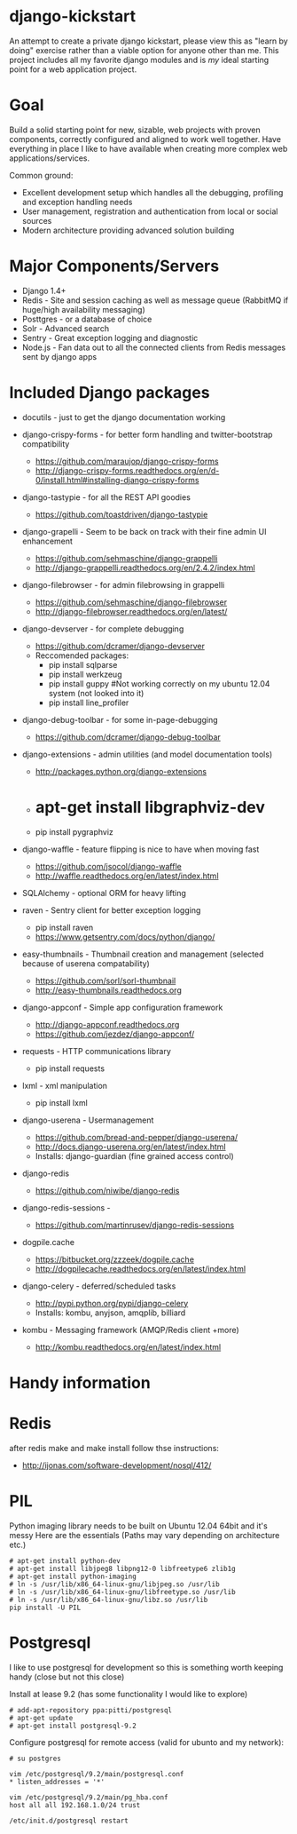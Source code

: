 django-kickstart
================

An attempt to create a private django kickstart, please view this as "learn by doing" exercise rather than a viable
option for anyone other than me. This project includes all my favorite django modules and is *my* ideal starting
point for a web application project.

Goal
====
Build a solid starting point for new, sizable, web projects with proven components, correctly configured and
 aligned to work well together. Have everything in place I like to have available when creating more complex web
 applications/services.

Common ground:
* Excellent development setup which handles all the debugging, profiling and exception handling needs
* User management, registration and authentication from local or social sources
* Modern architecture providing advanced solution building

Major Components/Servers
========================

* Django 1.4+
* Redis - Site and session caching as well as message queue (RabbitMQ if huge/high availability messaging)
* Posttgres - or a database of choice
* Solr - Advanced search
* Sentry - Great exception logging and diagnostic
* Node.js - Fan data out to all the connected clients from Redis messages sent by django apps


Included Django packages
========================

* docutils - just to get the django documentation working

* django-crispy-forms - for better form handling and twitter-bootstrap compatibility
    * https://github.com/maraujop/django-crispy-forms
    * http://django-crispy-forms.readthedocs.org/en/d-0/install.html#installing-django-crispy-forms

* django-tastypie - for all the REST API goodies
    * https://github.com/toastdriven/django-tastypie

* django-grapelli - Seem to be back on track with their fine admin UI enhancement
    * https://github.com/sehmaschine/django-grappelli
    * http://django-grappelli.readthedocs.org/en/2.4.2/index.html

* django-filebrowser - for admin filebrowsing in grappelli
    * https://github.com/sehmaschine/django-filebrowser
    * http://django-filebrowser.readthedocs.org/en/latest/

* django-devserver - for complete debugging
    * https://github.com/dcramer/django-devserver
    * Reccomended packages:
        * pip install sqlparse
        * pip install werkzeug
        * pip install guppy #Not working correctly on my ubuntu 12.04 system (not looked into it)
        * pip install line_profiler

* django-debug-toolbar - for some in-page-debugging
    * https://github.com/dcramer/django-debug-toolbar

* django-extensions - admin utilities (and model documentation tools)
    * http://packages.python.org/django-extensions
    * # apt-get install libgraphviz-dev
    * pip install pygraphviz

* django-waffle - feature flipping is nice to have when moving fast
    * https://github.com/jsocol/django-waffle
    * http://waffle.readthedocs.org/en/latest/index.html

* SQLAlchemy - optional ORM for heavy lifting

* raven - Sentry client for better exception logging
    * pip install raven
    * https://www.getsentry.com/docs/python/django/

* easy-thumbnails - Thumbnail creation and management (selected because of userena compatability)
    * https://github.com/sorl/sorl-thumbnail
    * http://easy-thumbnails.readthedocs.org

* django-appconf - Simple app configuration framework
    * http://django-appconf.readthedocs.org
    * https://github.com/jezdez/django-appconf/

* requests  - HTTP communications library
    * pip install requests

* lxml      - xml manipulation
    * pip install lxml

* django-userena - Usermanagement
    * https://github.com/bread-and-pepper/django-userena/
    * http://docs.django-userena.org/en/latest/index.html
    * Installs: django-guardian (fine grained access control)

* django-redis
    * https://github.com/niwibe/django-redis

* django-redis-sessions -
    * https://github.com/martinrusev/django-redis-sessions

* dogpile.cache
    * https://bitbucket.org/zzzeek/dogpile.cache
    * http://dogpilecache.readthedocs.org/en/latest/index.html

* django-celery - deferred/scheduled tasks
    * http://pypi.python.org/pypi/django-celery
    * Installs: kombu, anyjson, amqplib, billiard

* kombu - Messaging framework (AMQP/Redis client +more)
    * http://kombu.readthedocs.org/en/latest/index.html


Handy information
=================

Redis
=====
after redis make and make install follow thse instructions:
* http://ijonas.com/software-development/nosql/412/


PIL
===

Python imaging library needs to be built on Ubuntu 12.04 64bit and it's messy
Here are the essentials (Paths may vary depending on architecture etc.)
```
# apt-get install python-dev
# apt-get install libjpeg8 libpng12-0 libfreetype6 zlib1g
# apt-get install python-imaging
# ln -s /usr/lib/x86_64-linux-gnu/libjpeg.so /usr/lib
# ln -s /usr/lib/x86_64-linux-gnu/libfreetype.so /usr/lib
# ln -s /usr/lib/x86_64-linux-gnu/libz.so /usr/lib
pip install -U PIL

```

Postgresql
==========

I like to use postgresql for development so this is something worth keeping handy (close but not this close)

Install at lease 9.2 (has some functionality I would like to explore)
```
# add-apt-repository ppa:pitti/postgresql
# apt-get update
# apt-get install postgresql-9.2
```
Configure postgresql for remote access (valid for ubunto and my network):
```
# su postgres

vim /etc/postgresql/9.2/main/postgresql.conf
* listen_addresses = '*'

vim /etc/postgresql/9.2/main/pg_hba.conf
host all all 192.168.1.0/24 trust

/etc/init.d/postgresql restart

```
